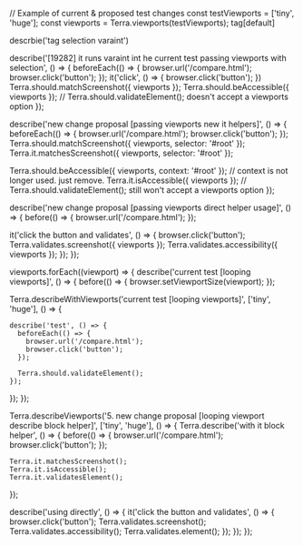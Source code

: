 // Example of current & proposed test changes
const testViewports = ['tiny', 'huge'];
const viewports = Terra.viewports(testViewports);
tag[default]

descrbie('tag selection varaint')

describe('[19282] it runs varaint int he current test passing viewports with selection', () => {
  beforeEach(() => {
    browser.url('/compare.html');
    browser.click('button');
  });
  it('click', () => {
    browser.click('button');
  })
  Terra.should.matchScreenshot({ viewports });
  Terra.should.beAccessible({ viewports });
  // Terra.should.validateElement(); doesn't accept a viewports option 
});

describe('new change proposal [passing viewports new it helpers]', () => {
  beforeEach(() => {
    browser.url('/compare.html');
    browser.click('button');
  });
  Terra.should.matchScreenshot({ viewports, selector: '#root' });
  Terra.it.matchesScreenshot({ viewports, selector: '#root' });

  Terra.should.beAccessible({ viewports, context: '#root' });
  // context is not longer used. just remove.
  Terra.it.isAccessible({ viewports });
  // Terra.should.validateElement(); still won't accept a viewports option 
});

describe('new change proposal [passing viewports direct helper usage]', () => {
  before(() => {
    browser.url('/compare.html');
  });

  it('click the button and validates', () => {
    browser.click('button');
    Terra.validates.screenshot({ viewports });
    Terra.validates.accessibility({ viewports });
  });
});

viewports.forEach((viewport) => {
  describe('current test [looping viewports]', () => {
    before(() => {
      browser.setViewportSize(viewport);
    });

Terra.describeWithViewports('current test [looping viewports]', ['tiny', 'huge'], () => {

    describe('test', () => {
      beforeEach(() => {
        browser.url('/compare.html');
        browser.click('button');
      });

      Terra.should.validateElement();
    });
  });
});

Terra.describeViewports('5. new change proposal [looping viewport describe block helper]', ['tiny', 'huge'], () => {
  Terra.describe('with it block helper', () => {
    before(() => {
      browser.url('/compare.html');
      browser.click('button');
    });

    Terra.it.matchesScreenshot();
    Terra.it.isAccessible();
    Terra.it.validatesElement();
  });

  describe('using directly', () => {
    it('click the button and validates', () => {
      browser.click('button');
      Terra.validates.screenshot();
      Terra.validates.accessibility();
      Terra.validates.element();
    });
  });
});
